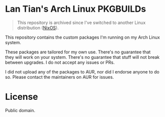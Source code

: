 # Lan Tian's Arch Linux PKGBUILDs

> This repository is archived since I've switched to another Linux distribution ([NixOS](https://nixos.org/)).

This repository contains the custom packages I'm running on my Arch Linux system.

These packages are tailored for my own use. There's no guarantee that they will work on your system. There's no guarantee that stuff will not break between upgrades. I do not accept any issues or PRs.

I did not upload any of the packages to AUR, nor did I endorse anyone to do so. Please contact the maintainers on AUR for issues.

# License

Public domain.
